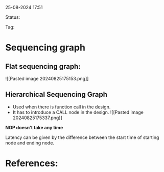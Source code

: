 25-08-2024 17:51

Status:

Tag:


# Sequencing graph


## Flat sequencing graph:
![[Pasted image 20240825175153.png]]

## Hierarchical Sequencing Graph

- Used when there is  function call in the design.
- It has to introduce a CALL node in the design.
![[Pasted image 20240825175337.png]]

**NOP doesn't take any time**

Latency can be given by the difference between the start time of starting node and ending node.
# References:

